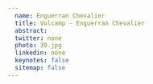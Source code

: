 ```yaml
---
  name: Enguerran Chevalier
  title: Volcamp - Enguerran Chevalier
  abstract: 
  twitter: none
  photo: 39.jpg
  linkedin: none
  keynotes: false
  sitemap: false
---
```

